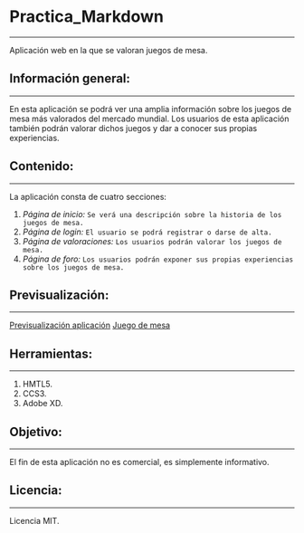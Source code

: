# Practica_Markdown
***
Aplicación web en la que se valoran juegos de mesa.
## Información general:
***
En esta aplicación se podrá ver una amplia información sobre los juegos de mesa más valorados del mercado mundial. Los usuarios de esta aplicación también podrán valorar dichos juegos y dar a conocer sus propias experiencias.
## Contenido:
***
La aplicación consta de cuatro secciones:
1. *Página de inicio:*
```Se verá una descripción sobre la historia de los juegos de mesa.```
2. *Página de login:*
```El usuario se podrá registrar o darse de alta.```
3. *Página de valoraciones:*
```Los usuarios podrán valorar los juegos de mesa.```
4. *Página de foro:*
```Los usuarios podrán exponer sus propias experiencias sobre los juegos de mesa.```
## Previsualización:
***
[Previsualización aplicación](./img/Previsualización.PNG)
[Juego de mesa](./img/juego.jpg)
## Herramientas:
***
1. HMTL5.
2. CCS3.
3. Adobe XD.
## Objetivo:
***
El fin de esta aplicación no es comercial, es simplemente informativo.
## Licencia:
***
Licencia MIT.
